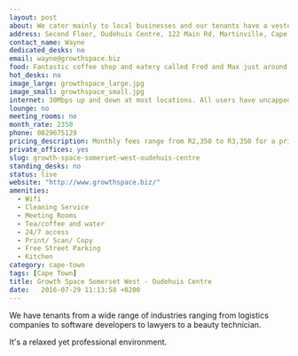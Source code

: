 ```yaml
---
layout: post
about: We cater mainly to local businesses and our tenants have a vested interest in the community they service. With over 50 businesses in this building, we truly have a diverse and exciting community!
address: Second Floor, Oudehuis Centre, 122 Main Rd, Martinville, Cape Town
contact_name: Wayne
dedicated_desks: no
email: wayne@growthspace.biz
food: Fantastic coffee shop and eatery called Fred and Max just around the corner.
hot_desks: no
image_large: growthspace_large.jpg
image_small: growthspace_small.jpg
internet: 30Mbps up and down at most locations. All users have uncapped internet access.
lounge: no
meeting_rooms: no
month_rate: 2350
phone: 0829675129
pricing_description: Monthly fees range from R2,350 to R3,350 for a private office.
private_offices: yes
slug: growth-space-somerset-west-oudehuis-centre
standing_desks: no
status: live
website: "http://www.growthspace.biz/"
amenities:
  - Wifi
  - Cleaning Service
  - Meeting Rooms
  - Tea/coffee and water
  - 24/7 access
  - Print/ Scan/ Copy
  - Free Street Parking
  - Kitchen
category: cape-town
tags: [Cape Town]
title: Growth Space Somerset West - Oudehuis Centre
date:   2016-07-29 11:13:58 +0200
---
```

<p>We have tenants from a wide range of industries ranging from logistics companies to software developers to lawyers to a beauty technician.</p>
<p>It's a relaxed yet professional environment.</p>
